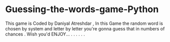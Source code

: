 # Guessing-the-words-game-Python
This game is Coded by Daniyal Atreshdar , In this Game the random word is chosen by system and letter by letter you're gonna guess that in numbers of chances .  Wish you'd ENJOY... .  .   .    .     .      .     
